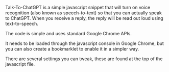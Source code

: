 Talk-To-ChatGPT is a simple javascript snippet that will turn on voice recognition (also known as speech-to-text) so that you can actually speak to ChatGPT. When you receive a reply, the reply will be read out loud using text-to-speech.

The code is simple and uses standard Google Chrome APIs.

It needs to be loaded through the javascript console in Google Chrome, but you can also create a bookmarklet to enable it in a simpler way.

There are several settings you can tweak, these are found at the top of the javascript file.